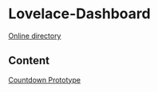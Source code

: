 # Lovelace-Dashboard

[Online directory](https://romainvandevoorde.github.io/Lovelace-Dashboard)

## Content

[Countdown Prototype](https://romainvandevoorde.github.io/Lovelace-Dashboard/Countdown)
